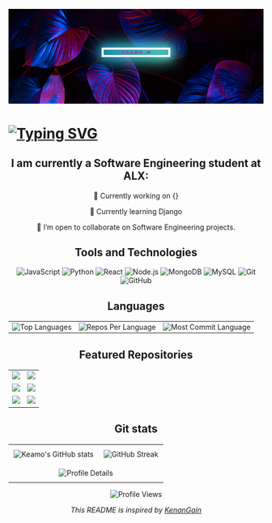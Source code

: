 ![My Image](Image1.png)


#  [![Typing SVG](https://readme-typing-svg.demolab.com/?lines=👋Hello+There!+My+Name+is+Keamo+M;Welcome+to+my+profile)](https://git.io/typing-svg)

<div align="center">
<div align="center">
  <h2>I am currently a Software Engineering student at ALX:</h2>
</div>


  🔭 Currently working on {}
  
  🌱 Currently learning Django
  
  👯 I’m open to collaborate on Software Engineering projects.



## Tools and Technologies


![JavaScript](https://img.shields.io/badge/JavaScript-F7DF1E?style=flat&logo=javascript&logoColor=black)
![Python](https://img.shields.io/badge/Python-3776AB?style=flat&logo=python&logoColor=white)
![React](https://img.shields.io/badge/React-20232A?style=flat&logo=react&logoColor=61DAFB)
![Node.js](https://img.shields.io/badge/Node.js-43853D?style=flat&logo=node.js&logoColor=white)
![MongoDB](https://img.shields.io/badge/MongoDB-4EA94B?style=flat&logo=mongodb&logoColor=white)
![MySQL](https://img.shields.io/badge/MySQL-4479A1?style=flat&logo=mysql&logoColor=white)
![Git](https://img.shields.io/badge/Git-F05032?style=flat&logo=git&logoColor=white)
![GitHub](https://img.shields.io/badge/GitHub-181717?style=flat&logo=github&logoColor=white)



## Languages

<table>
  <tr>
    <td>
      <img src="https://github-readme-stats.vercel.app/api/top-langs/?username=Keamogetsw3&hide=html&hide_border=true&layout=compact&langs_count=8&theme=highcontrast" alt="Top Languages">
    </td>
    <td>
      <img src="https://github-profile-summary-cards.vercel.app/api/cards/repos-per-language?username=Keamogetsw3&theme=highcontrast&hide_border=true" alt="Repos Per Language">
    </td>
    <td>
      <img src="https://github-profile-summary-cards.vercel.app/api/cards/most-commit-language?username=Keamogetsw3&theme=highcontrast&hide_border=true" alt="Most Commit Language">
    </td>
  </tr>
</table>

## Featured Repositories
<div align="center">
  <table>
    <tr>
      <td>
        <a href="https://github.com/Koenax/Meet-a-Dr">
          <img src="https://github-readme-stats.vercel.app/api/pin/?username=Koenax&repo=Meet-a-Dr&theme=highcontrast&hide_border=true&border_radius=15" />
        </a>
      </td>
      <td>
        <a href="https://github.com/Keamogetsw3/alx-files_manager">
          <img src="https://github-readme-stats.vercel.app/api/pin/?username=Keamogetsw3&repo=alx-files_manager&theme=highcontrast&hide_border=true&border_radius=15" />
        </a>
      </td>
    </tr>
    <tr>
      <td>
        <a href="https://github.com/Keamogetsw3/alx-backend">
          <img src="https://github-readme-stats.vercel.app/api/pin/?username=Keamogetsw3&repo=alx-backend&theme=highcontrast&hide_border=true&border_radius=15" />
        </a>
      </td>
      <td>
        <a href="https://github.com/Keamogetsw3/alx-backend-javascript">
          <img src="https://github-readme-stats.vercel.app/api/pin/?username=Keamogetsw3&repo=alx-backend-javascript&theme=highcontrast&hide_border=true&border_radius=15" />
        </a>
      </td>
    </tr>
    <tr>
      <td>
        <a href="https://github.com/Keamogetsw3/alx-higher_level_programming">
          <img src="https://github-readme-stats.vercel.app/api/pin/?username=Keamogetsw3&repo=alx-higher_level_programming&theme=highcontrast&hide_border=true&border_radius=15" />
        </a>
      </td>
      <td>
        <a href="https://github.com/Keamogetsw3/alx-backend-user-data">
          <img src="https://github-readme-stats.vercel.app/api/pin/?username=Keamogetsw3&repo=alx-backend-user-data&theme=highcontrast&hide_border=true&border_radius=15" />
        </a>
      </td>
    </tr>
  </table>
</div>

## Git stats
<table style="width: 100%; border: 0; cellpadding: 0; cellspacing: 0;">
  <tr>
    <td style="text-align: center; padding: 10px;">
      <img src="https://github-readme-stats.vercel.app/api?username=Keamogetsw3&hide_border=true&border_radius=15&show_icons=true&theme=highcontrast" alt="Keamo's GitHub stats">
    </td>
    <td style="text-align: center; padding: 10px;">
      <img src="https://streak-stats.demolab.com/?user=Keamogetsw3&theme=highcontrast&hide_border=true" alt="GitHub Streak">
    </td>
  </tr>
  <tr>
    <td colspan="2" style="text-align: center; padding: 10px;">
      <img src="https://github-profile-summary-cards.vercel.app/api/cards/profile-details?username=Keamogetsw3&theme=highcontrast&hide_border=true" 
           alt="Profile Details" style="width: 950px;">
    </td>
  </tr>
</table>

![Profile Views](https://komarev.com/ghpvc/?username=Keamogetsw3)

 
<p align="center"><i>This README is inspired by <a href="https://github.com/KenanGain">KenanGain</a></i></p>

